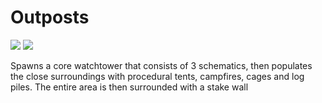 # Outposts

![](https://imgur.com/WlTTIkL.png)
![](https://imgur.com/L7w3X83.png)

Spawns a core watchtower that consists of 3 schematics, then populates the close surroundings with procedural tents, campfires, cages and log piles. The entire area is then surrounded with a stake wall